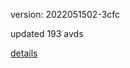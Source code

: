 version: 2022051502-3cfc

updated 193 avds

[details](https://github.com/0x74f917491bfa7ebfa379/ali_avd_db/blob/master/change_log/2022/05/15/02/3cfc.txt)